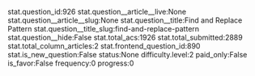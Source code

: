 stat.question_id:926
stat.question__article__live:None
stat.question__article__slug:None
stat.question__title:Find and Replace Pattern
stat.question__title_slug:find-and-replace-pattern
stat.question__hide:False
stat.total_acs:1926
stat.total_submitted:2889
stat.total_column_articles:2
stat.frontend_question_id:890
stat.is_new_question:False
status:None
difficulty.level:2
paid_only:False
is_favor:False
frequency:0
progress:0
